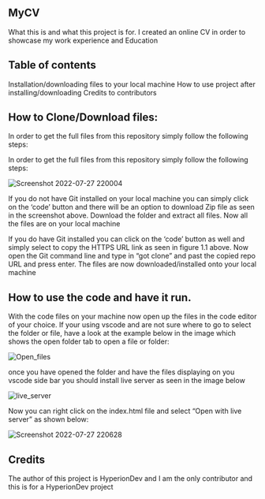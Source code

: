 ## MyCV
What this is and what this project is for.
I created an online CV in order to showcase my work experience and Education

## Table of contents
Installation/downloading files to your local machine
How to use project after installing/downloading
Credits to contributors

## How to Clone/Download files:
In order to get the full files from this repository simply follow the following steps:

In order to get the full files from this repository simply follow the following steps:

![Screenshot 2022-07-27 220004](https://user-images.githubusercontent.com/49390798/181361448-8b578448-c678-4a73-8e38-7c001c4bd012.png)


If you do not have Git installed on your local machine you can simply click on the ‘code’ button and there will be an option to download Zip file as seen in the screenshot above. Download the folder and extract all files. Now all the files are on your local machine

If you do have Git installed you can click on the ‘code’ button as well and simply select to copy the HTTPS URL link as seen in figure 1.1 above. Now open the Git command line and type in “got clone” and past the copied repo URL and press enter. The files are now downloaded/installed onto your local machine

## How to use the code and have it run.

With the code files on your machine now open up the files in the code editor of your choice. If your using vscode and are not sure where to go to select the folder or file, have a look at the example below in the image which shows the open folder tab to open a file or folder:

![Open_files](https://user-images.githubusercontent.com/49390798/181361647-60c371f0-e5ac-4b0b-b54d-83ccd1304888.jpeg)

once you have opened the folder and have the files displaying on you vscode side bar you should install live server as seen in the image below

![live_server](https://user-images.githubusercontent.com/49390798/181361728-c71dbb1c-1cab-4cad-8e37-69b87fa1ab18.png)

Now you can right click on the index.html file and select “Open with live server” as shown below:

![Screenshot 2022-07-27 220628](https://user-images.githubusercontent.com/49390798/181362679-59c2c6cb-04fe-4fb9-952f-f2d2ed37e061.png)


## Credits

The author of this project is HyperionDev and I am the only contributor and this is for a HyperionDev project





